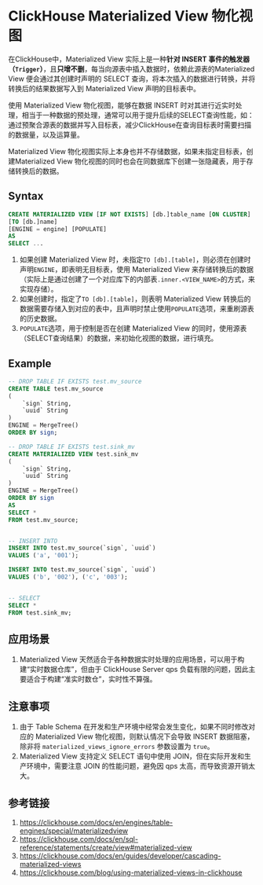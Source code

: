 # ClickHouse Materialized View 物化视图

在ClickHouse中，Materialized View 实际上是一种**针对 INSERT 事件的触发器（`Trigger`）**，且**只增不删**，每当向源表中插入数据时，依赖此源表的Materialized View 便会通过其创建时声明的 SELECT 查询，将本次插入的数据进行转换，并将转换后的结果数据写入到 Materialized View 声明的目标表中。

使用 Materialized View 物化视图，能够在数据 INSERT 时对其进行近实时处理，相当于一种数据的预处理，通常可以用于提升后续的SELECT查询性能，如：通过预聚合源表的数据并写入目标表，减少ClickHouse在查询目标表时需要扫描的数据量，以及运算量。

Materialized View 物化视图实际上本身也并不存储数据，如果未指定目标表，创建Materialized View 物化视图的同时也会在同数据库下创建一张隐藏表，用于存储转换后的数据。

## Syntax

```sql
CREATE MATERIALIZED VIEW [IF NOT EXISTS] [db.]table_name [ON CLUSTER] 
[TO [db.]name] 
[ENGINE = engine] [POPULATE] 
AS 
SELECT ...
```

1. 如果创建 Materialized View 时，未指定`TO [db].[table]`，则必须在创建时声明`ENGINE`，即表明无目标表，使用 Materialized View 来存储转换后的数据（实际上是通过创建了一个对应库下的内部表`.inner.<VIEW_NAME>`的方式，来实现存储）。
2. 如果创建时，指定了`TO [db].[table]`，则表明 Materialized View 转换后的数据需要存储入到对应的表中，且声明时禁止使用`POPULATE`选项，来重刷源表的历史数据。
3. `POPULATE`选项，用于控制是否在创建 Materialized View 的同时，使用源表（SELECT查询结果）的数据，来初始化视图的数据，进行填充。

## Example

```sql
-- DROP TABLE IF EXISTS test.mv_source
CREATE TABLE test.mv_source
(
    `sign` String,
    `uuid` String
)
ENGINE = MergeTree()
ORDER BY sign;

-- DROP TABLE IF EXISTS test.sink_mv
CREATE MATERIALIZED VIEW test.sink_mv
(
    `sign` String,
    `uuid` String
)
ENGINE = MergeTree()
ORDER BY sign
AS
SELECT *
FROM test.mv_source;


-- INSERT INTO
INSERT INTO test.mv_source(`sign`, `uuid`)
VALUES ('a', '001');

INSERT INTO test.mv_source(`sign`, `uuid`)
VALUES ('b', '002'), ('c', '003');


-- SELECT
SELECT *
FROM test.sink_mv;
```

## 应用场景

1. Materialized View 天然适合于各种数据实时处理的应用场景，可以用于构建“实时数据仓库”，但由于 ClickHouse Server qps 负载有限的问题，因此主要适合于构建“准实时数仓”，实时性不算强。

## 注意事项

1. 由于 Table Schema 在开发和生产环境中经常会发生变化，如果不同时修改对应的 Materialized View 物化视图，则默认情况下会导致 INSERT 数据阻塞，除非将 `materialized_views_ignore_errors` 参数设置为 `true`。
2. Materialized View 支持定义 SELECT 语句中使用 JOIN，但在实际开发和生产环境中，需要注意 JOIN 的性能问题，避免因 qps 太高，而导致资源开销太大。

## 参考链接
1. https://clickhouse.com/docs/en/engines/table-engines/special/materializedview
2. https://clickhouse.com/docs/en/sql-reference/statements/create/view#materialized-view
3. https://clickhouse.com/docs/en/guides/developer/cascading-materialized-views
4. https://clickhouse.com/blog/using-materialized-views-in-clickhouse